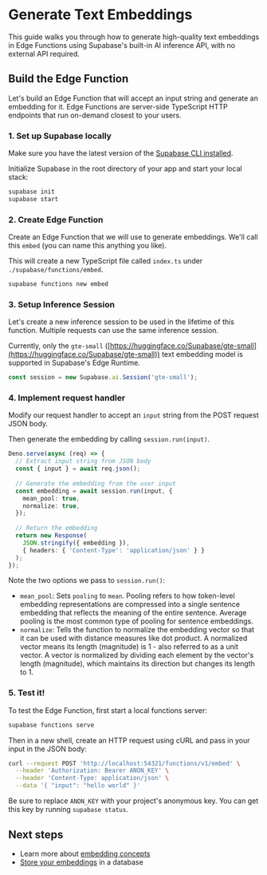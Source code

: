 # Generate Text Embeddings

This guide walks you through how to generate high-quality text embeddings in Edge Functions using Supabase's built-in AI inference API, with no external API required.

## Build the Edge Function

Let's build an Edge Function that will accept an input string and generate an embedding for it. Edge Functions are server-side TypeScript HTTP endpoints that run on-demand closest to your users.

### 1. Set up Supabase locally

Make sure you have the latest version of the [Supabase CLI installed](https://supabase.com/docs/guides/cli/getting-started).

Initialize Supabase in the root directory of your app and start your local stack:

```bash
supabase init
supabase start
```

### 2. Create Edge Function

Create an Edge Function that we will use to generate embeddings. We'll call this `embed` (you can name this anything you like).

This will create a new TypeScript file called `index.ts` under `./supabase/functions/embed`.

```bash
supabase functions new embed
```

### 3. Setup Inference Session

Let's create a new inference session to be used in the lifetime of this function. Multiple requests can use the same inference session.

Currently, only the `gte-small` ([https://huggingface.co/Supabase/gte-small](https://huggingface.co/Supabase/gte-small)) text embedding model is supported in Supabase's Edge Runtime.

```typescript
const session = new Supabase.ai.Session('gte-small');
```

### 4. Implement request handler

Modify our request handler to accept an `input` string from the POST request JSON body.

Then generate the embedding by calling `session.run(input)`.

```typescript
Deno.serve(async (req) => {
  // Extract input string from JSON body
  const { input } = await req.json();
  
  // Generate the embedding from the user input
  const embedding = await session.run(input, {
    mean_pool: true,
    normalize: true,
  });
  
  // Return the embedding
  return new Response(
    JSON.stringify({ embedding }),
    { headers: { 'Content-Type': 'application/json' } }
  );
});
```

Note the two options we pass to `session.run()`:

- `mean_pool`: Sets `pooling` to `mean`. Pooling refers to how token-level embedding representations are compressed into a single sentence embedding that reflects the meaning of the entire sentence. Average pooling is the most common type of pooling for sentence embeddings.
- `normalize`: Tells the function to normalize the embedding vector so that it can be used with distance measures like dot product. A normalized vector means its length (magnitude) is 1 - also referred to as a unit vector. A vector is normalized by dividing each element by the vector's length (magnitude), which maintains its direction but changes its length to 1.

### 5. Test it!

To test the Edge Function, first start a local functions server:

```bash
supabase functions serve
```

Then in a new shell, create an HTTP request using cURL and pass in your input in the JSON body:

```bash
curl --request POST 'http://localhost:54321/functions/v1/embed' \
  --header 'Authorization: Bearer ANON_KEY' \
  --header 'Content-Type: application/json' \
  --data '{ "input": "hello world" }'
```

Be sure to replace `ANON_KEY` with your project's anonymous key. You can get this key by running `supabase status`.

## Next steps

- Learn more about [embedding concepts](https://supabase.com/docs/guides/ai/concepts)
- [Store your embeddings](https://supabase.com/docs/guides/ai/vector-columns) in a database
